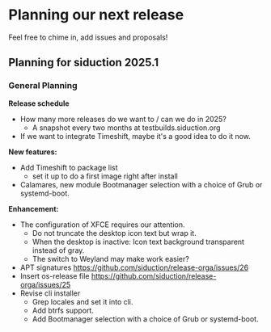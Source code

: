 # Planning our next release

Feel free to chime in, add issues and proposals!

## Planning for siduction 2025.1

### General Planning

**Release schedule**
* How many more releases do we want to / can we do in 2025?
  * A snapshot every two months at testbuilds.siduction.org
* If we want to integrate Timeshift, maybe it's a good idea to do it now.

**New features:**
* Add Timeshift to package list
  * set it up to do a first image right after install
* Calamares, new module Bootmanager selection with a choice of Grub or systemd-boot.

**Enhancement:**
* The configuration of XFCE requires our attention.
  * Do not truncate the desktop icon text but wrap it.
  * When the desktop is inactive: Icon text background transparent instead of gray.
  * The switch to Weyland may make work easier?
* APT signatures
  https://github.com/siduction/release-orga/issues/26
* Insert os-release file
  https://github.com/siduction/release-orga/issues/25
* Revise cli installer
  + Grep locales and set it into cli.
  + Add btrfs support.
  + Add Bootmanager selection with a choice of Grub or systemd-boot.
